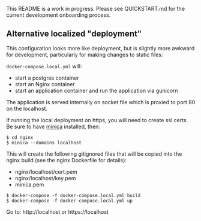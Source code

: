 This README is a work in progress. Please see QUICKSTART.md for the current
development onboarding process.

## Alternative localized "deployment"


This configuration looks more like deployment, but is slightly more awkward for
development, particularly for making changes to static files:

`docker-compose.local.yml` will:

 * start a postgres container
 * start an Nginx container
 * start an application container and run the application via gunicorn

The application is served internally on socket file which is proxied to port 80 on the localhost.

If running the local deployment on https, you will need to create ssl certs. Be sure
to have [minica](https://github.com/jsha/minica) installed, then:

```
$ cd nginx
$ minica --domains localhost 
```

This will create the following gitignored files that will be copied into the nginx build
(see the nginx Dockerfile for details):

 * nginx/localhost/cert.pem
 * nginx/localhost/key.pem
 * minica.pem


```
$ docker-compose -f docker-compose.local.yml build
$ docker-compose -f docker-compose.local.yml up
```
Go to: http://localhost or https://localhost

